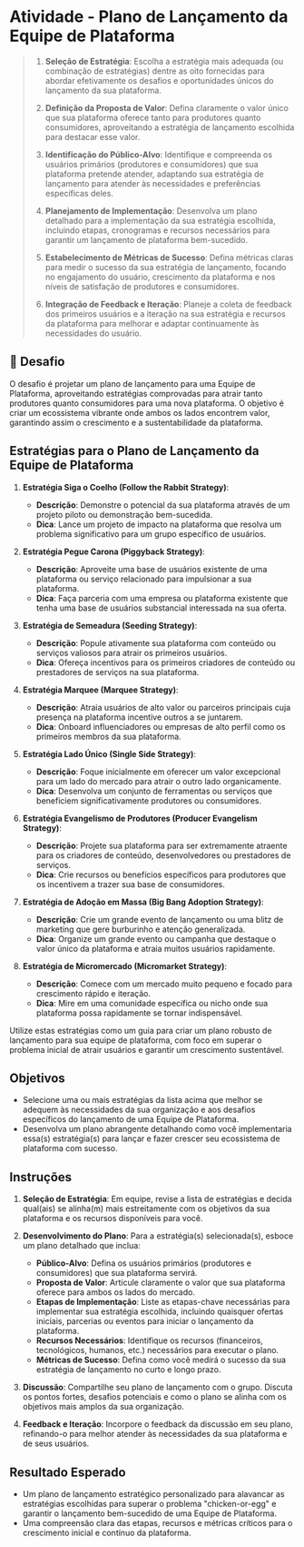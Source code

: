 # Atividade - Plano de Lançamento da Equipe de Plataforma

> 1. **Seleção de Estratégia**: Escolha a estratégia mais adequada (ou combinação de estratégias) dentre as oito fornecidas para abordar efetivamente os desafios e oportunidades únicos do lançamento da sua plataforma.
>
> 2. **Definição da Proposta de Valor**: Defina claramente o valor único que sua plataforma oferece tanto para produtores quanto consumidores, aproveitando a estratégia de lançamento escolhida para destacar esse valor.
>
> 3. **Identificação do Público-Alvo**: Identifique e compreenda os usuários primários (produtores e consumidores) que sua plataforma pretende atender, adaptando sua estratégia de lançamento para atender às necessidades e preferências específicas deles.
>
> 4. **Planejamento de Implementação**: Desenvolva um plano detalhado para a implementação da sua estratégia escolhida, incluindo etapas, cronogramas e recursos necessários para garantir um lançamento de plataforma bem-sucedido.
>
> 5. **Estabelecimento de Métricas de Sucesso**: Defina métricas claras para medir o sucesso da sua estratégia de lançamento, focando no engajamento do usuário, crescimento da plataforma e nos níveis de satisfação de produtores e consumidores.
>
> 6. **Integração de Feedback e Iteração**: Planeje a coleta de feedback dos primeiros usuários e a iteração na sua estratégia e recursos da plataforma para melhorar e adaptar continuamente às necessidades do usuário.

## 🚨 Desafio

O desafio é projetar um plano de lançamento para uma Equipe de Plataforma, aproveitando estratégias comprovadas para atrair tanto produtores quanto consumidores para uma nova plataforma. O objetivo é criar um ecossistema vibrante onde ambos os lados encontrem valor, garantindo assim o crescimento e a sustentabilidade da plataforma.

## Estratégias para o Plano de Lançamento da Equipe de Plataforma

1. **Estratégia Siga o Coelho (Follow the Rabbit Strategy)**:
   - **Descrição**: Demonstre o potencial da sua plataforma através de um projeto piloto ou demonstração bem-sucedida.
   - **Dica**: Lance um projeto de impacto na plataforma que resolva um problema significativo para um grupo específico de usuários.

2. **Estratégia Pegue Carona (Piggyback Strategy)**:
   - **Descrição**: Aproveite uma base de usuários existente de uma plataforma ou serviço relacionado para impulsionar a sua plataforma.
   - **Dica**: Faça parceria com uma empresa ou plataforma existente que tenha uma base de usuários substancial interessada na sua oferta.

3. **Estratégia de Semeadura (Seeding Strategy)**:
   - **Descrição**: Popule ativamente sua plataforma com conteúdo ou serviços valiosos para atrair os primeiros usuários.
   - **Dica**: Ofereça incentivos para os primeiros criadores de conteúdo ou prestadores de serviços na sua plataforma.

4. **Estratégia Marquee (Marquee Strategy)**:
   - **Descrição**: Atraia usuários de alto valor ou parceiros principais cuja presença na plataforma incentive outros a se juntarem.
   - **Dica**: Onboard influenciadores ou empresas de alto perfil como os primeiros membros da sua plataforma.

5. **Estratégia Lado Único (Single Side Strategy)**:
   - **Descrição**: Foque inicialmente em oferecer um valor excepcional para um lado do mercado para atrair o outro lado organicamente.
   - **Dica**: Desenvolva um conjunto de ferramentas ou serviços que beneficiem significativamente produtores ou consumidores.

6. **Estratégia Evangelismo de Produtores (Producer Evangelism Strategy)**:
   - **Descrição**: Projete sua plataforma para ser extremamente atraente para os criadores de conteúdo, desenvolvedores ou prestadores de serviços.
   - **Dica**: Crie recursos ou benefícios específicos para produtores que os incentivem a trazer sua base de consumidores.

7. **Estratégia de Adoção em Massa (Big Bang Adoption Strategy)**:
   - **Descrição**: Crie um grande evento de lançamento ou uma blitz de marketing que gere burburinho e atenção generalizada.
   - **Dica**: Organize um grande evento ou campanha que destaque o valor único da plataforma e atraia muitos usuários rapidamente.

8. **Estratégia de Micromercado (Micromarket Strategy)**:
   - **Descrição**: Comece com um mercado muito pequeno e focado para crescimento rápido e iteração.
   - **Dica**: Mire em uma comunidade específica ou nicho onde sua plataforma possa rapidamente se tornar indispensável.

Utilize estas estratégias como um guia para criar um plano robusto de lançamento para sua equipe de plataforma, com foco em superar o problema inicial de atrair usuários e garantir um crescimento sustentável.

## Objetivos

- Selecione uma ou mais estratégias da lista acima que melhor se adequem às necessidades da sua organização e aos desafios específicos do lançamento de uma Equipe de Plataforma.
- Desenvolva um plano abrangente detalhando como você implementaria essa(s) estratégia(s) para lançar e fazer crescer seu ecossistema de plataforma com sucesso.

## Instruções

1. **Seleção de Estratégia**: Em equipe, revise a lista de estratégias e decida qual(ais) se alinha(m) mais estreitamente com os objetivos da sua plataforma e os recursos disponíveis para você.

2. **Desenvolvimento do Plano**: Para a estratégia(s) selecionada(s), esboce um plano detalhado que inclua:
   - **Público-Alvo**: Defina os usuários primários (produtores e consumidores) que sua plataforma servirá.
   - **Proposta de Valor**: Articule claramente o valor que sua plataforma oferece para ambos os lados do mercado.
   - **Etapas de Implementação**: Liste as etapas-chave necessárias para implementar sua estratégia escolhida, incluindo quaisquer ofertas iniciais, parcerias ou eventos para iniciar o lançamento da plataforma.
   - **Recursos Necessários**: Identifique os recursos (financeiros, tecnológicos, humanos, etc.) necessários para executar o plano.
   - **Métricas de Sucesso**: Defina como você medirá o sucesso da sua estratégia de lançamento no curto e longo prazo.

3. **Discussão**: Compartilhe seu plano de lançamento com o grupo. Discuta os pontos fortes, desafios potenciais e como o plano se alinha com os objetivos mais amplos da sua organização.

4. **Feedback e Iteração**: Incorpore o feedback da discussão em seu plano, refinando-o para melhor atender às necessidades da sua plataforma e de seus usuários.

## Resultado Esperado

- Um plano de lançamento estratégico personalizado para alavancar as estratégias escolhidas para superar o problema "chicken-or-egg" e garantir o lançamento bem-sucedido de uma Equipe de Plataforma.
- Uma compreensão clara das etapas, recursos e métricas críticos para o crescimento inicial e contínuo da plataforma.

